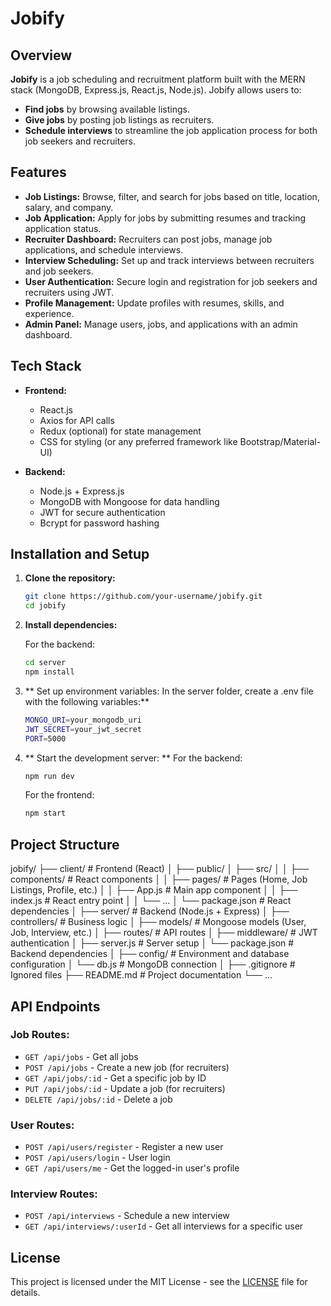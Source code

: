 # Jobify

## Overview
**Jobify** is a job scheduling and recruitment platform built with the MERN stack (MongoDB, Express.js, React.js, Node.js). Jobify allows users to:
- **Find jobs** by browsing available listings.
- **Give jobs** by posting job listings as recruiters.
- **Schedule interviews** to streamline the job application process for both job seekers and recruiters.

## Features
- **Job Listings:** Browse, filter, and search for jobs based on title, location, salary, and company.
- **Job Application:** Apply for jobs by submitting resumes and tracking application status.
- **Recruiter Dashboard:** Recruiters can post jobs, manage job applications, and schedule interviews.
- **Interview Scheduling:** Set up and track interviews between recruiters and job seekers.
- **User Authentication:** Secure login and registration for job seekers and recruiters using JWT.
- **Profile Management:** Update profiles with resumes, skills, and experience.
- **Admin Panel:** Manage users, jobs, and applications with an admin dashboard.

## Tech Stack
- **Frontend:**
  - React.js
  - Axios for API calls
  - Redux (optional) for state management
  - CSS for styling (or any preferred framework like Bootstrap/Material-UI)
  
- **Backend:**
  - Node.js + Express.js
  - MongoDB with Mongoose for data handling
  - JWT for secure authentication
  - Bcrypt for password hashing

## Installation and Setup

1. **Clone the repository:**
   ```bash
   git clone https://github.com/your-username/jobify.git
   cd jobify
2. **Install dependencies:**

   For the backend:
   ```bash
   cd server
   npm install
3. ** Set up environment variables: In the server folder, create a .env file with the following variables:**
   ```bash
   MONGO_URI=your_mongodb_uri
   JWT_SECRET=your_jwt_secret
   PORT=5000
4. ** Start the development server: **
   For the backend:
   ```bash
   npm run dev
   ```
   For the frontend:
   ```bash
   npm start

## Project Structure
jobify/
├── client/                     # Frontend (React)
│   ├── public/
│   ├── src/
│   │   ├── components/         # React components
│   │   ├── pages/              # Pages (Home, Job Listings, Profile, etc.)
│   │   ├── App.js              # Main app component
│   │   ├── index.js            # React entry point
│   │   └── ...
│   └── package.json            # React dependencies
│
├── server/                     # Backend (Node.js + Express)
│   ├── controllers/            # Business logic
│   ├── models/                 # Mongoose models (User, Job, Interview, etc.)
│   ├── routes/                 # API routes
│   ├── middleware/             # JWT authentication
│   ├── server.js               # Server setup
│   └── package.json            # Backend dependencies
│
├── config/                     # Environment and database configuration
│   └── db.js                   # MongoDB connection
│
├── .gitignore                  # Ignored files
├── README.md                   # Project documentation
└── ...

## API Endpoints

### Job Routes:
- `GET /api/jobs` - Get all jobs
- `POST /api/jobs` - Create a new job (for recruiters)
- `GET /api/jobs/:id` - Get a specific job by ID
- `PUT /api/jobs/:id` - Update a job (for recruiters)
- `DELETE /api/jobs/:id` - Delete a job

### User Routes:
- `POST /api/users/register` - Register a new user
- `POST /api/users/login` - User login
- `GET /api/users/me` - Get the logged-in user's profile

### Interview Routes:
- `POST /api/interviews` - Schedule a new interview
- `GET /api/interviews/:userId` - Get all interviews for a specific user

## License

This project is licensed under the MIT License - see the [LICENSE](MIT) file for details.
